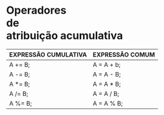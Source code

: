 <h1 align-text="center">Operadores <br>de <br>atribuição acumulativa</h1>

|	EXPRESSÃO CUMULATIVA	| 	EXPRESSÃO COMUM 	|
|		---		|		---	  	|
|	A += B;			| 	A = A + b;		|
|	A -= B;			|	A = A - B;		|
|	A \*= B;		|	A = A * B;		|
|	A /= B;			|	A = A / B;		|
|	A %= B;			|	A = A % B;		|

